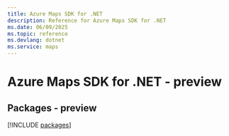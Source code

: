 ```yaml
---
title: Azure Maps SDK for .NET
description: Reference for Azure Maps SDK for .NET
ms.date: 06/09/2025
ms.topic: reference
ms.devlang: dotnet
ms.service: maps
---
```

# Azure Maps SDK for .NET - preview
## Packages - preview
[!INCLUDE [packages](maps-index.md)]